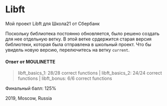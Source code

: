 # Libft
Мой проект Libft для Школа21 от Сбербанк

Поскольку библиотека постоянно обновляется, было решено создать для нее отдельную ветку. В этой ветке срдержится старая версия библиотеки, которая была отправлена в школьный проект. Что бы увидель новую версию, перелючитесь на ветку `current`.

####  Ответ от  MOULINETTE
>libft_basics_1: 28/28 correct functions | libft_basics_2: 24/24 correct functions | libft_bonus: 6/6 correct functions

Финальный балл: 125%

2019, Moscow, Russia
